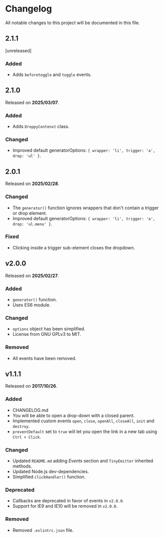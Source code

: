 # Changelog

All notable changes to this project will be documented in this file.

## 2.1.1

[unreleased]

### Added

- Adds `beforetoggle` and `toggle` events.

## 2.1.0

Released on **2025/03/07**.

### Added

- Adds `DroppyContenxt` class.

### Changed

- Improved default generatorOptions: `{ wrapper: 'li', trigger: 'a', drop: 'ul' }`.

## 2.0.1

Released on **2025/02/28**.

### Changed

- The `generator()` function ignores wrappers that don't contain a trigger or drop element.
- Improved default generatorOptions: `{ wrapper: 'li', trigger: 'a', drop: 'ul.menu' }`.

### Fixed

- Clicking inside a trigger sub-element closes the dropdown.

## v2.0.0 

Released on **2025/02/27**.

### Added

- `generator()` function.
- Uses ES6 module.

### Changed

- `options` object has been simplified.
- License from GNU GPLv3 to MIT.

### Removed

- All events have been removed.

## v1.1.1

Released on **2017/10/26**.

### Added

- CHANGELOG.md
- You will be able to open a drop-down with a closed parent.
- Implemented custom events `open`, `close`, `openAll`, `closeAll`, `init` and `destroy`.
- `preventDefault` set to `true` will let you open the link in a new tab using `Ctrl + Click`.

### Changed

- Updated `README.md` adding *Events* section and `TinyEmitter` inherited methods.
- Updated Node.js dev-dependencies.
- Simplified `clickHandler()` function. 

### Deprecated

- Callbacks are deprecated in favor of events in `v2.0.0`.
- Support for IE9 and IE10 will be removed in `v2.0.0`.

### Removed

- Removed `.eslintrc.json` file.
